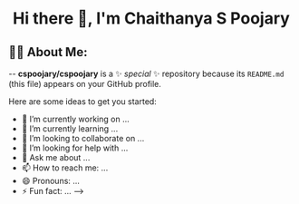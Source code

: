 <p>
  <h1><center> Hi there 👋, I'm Chaithanya S Poojary</center></h1>
</p>


<p align="center">
  <h2>🧑‍💻 About Me:</h2>
</p>


--  **cspoojary/cspoojary** is a ✨ _special_ ✨ repository because its `README.md` (this file) appears on your GitHub profile.

Here are some ideas to get you started:

- 🔭 I’m currently working on ...
- 🌱 I’m currently learning ...
- 👯 I’m looking to collaborate on ...
- 🤔 I’m looking for help with ...
- 💬 Ask me about ...
- 📫 How to reach me: ...
- 😄 Pronouns: ...
- ⚡ Fun fact: ...
-->
